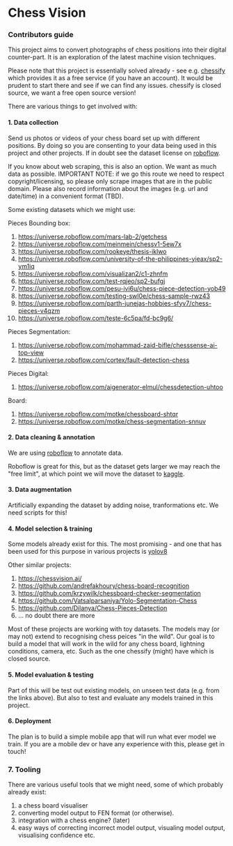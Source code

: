 # Chess Vision

### Contributors guide

This project aims to convert photographs of chess positions into their digital counter-part. It is an exploration of the latest machine vision techniques. 

Please note that this project is essentially solved already - see e.g. [chessify](https://chessify.me/news/chess-scanner-on-chessify-website) which provides it as a free service (if you have an account). It would be prudent to start there and see if we can find any issues. chessify is closed source, we want a free open source version!

There are various things to get involved with:

#### 1. Data collection 

Send us photos or videos of your chess board set up with different positions. By doing so you are consenting to your data being used in this project and other projects. If in doubt see the dataset license on [roboflow](https://app.roboflow.com/chessvision-zekst).

If you know about web scraping, this is also an option. We want as much data as possible. IMPORTANT NOTE: if we go this route we need to respect copyright/licensing, so please only scrape images that are in the public domain. Please also record information about the images (e.g. url and date/time) in a convenient format (TBD).


Some existing datasets which we might use:

Pieces Bounding box:
1. https://universe.roboflow.com/mars-lab-2/getchess
2. https://universe.roboflow.com/meinmein/chessv1-5ew7x
3. https://universe.roboflow.com/rookeye/thesis-iklwo
4. https://universe.roboflow.com/university-of-the-philippines-yieax/sp2-ym1iq
5. https://universe.roboflow.com/visualizan2/c1-zhnfm
6. https://universe.roboflow.com/test-rqjeo/sp2-bufgj
7. https://universe.roboflow.com/pesu-ivi6u/chess-piece-detection-yob49
8. https://universe.roboflow.com/testing-swl0e/chess-sample-rwz43
9. https://universe.roboflow.com/parth-junejas-hobbies-sfyv7/chess-pieces-v4qzm
10. https://universe.roboflow.com/teste-6c5pa/fd-bc9g6/

Pieces Segmentation:
1. https://universe.roboflow.com/mohammad-zaid-bifle/chesssense-ai-top-view
2. https://universe.roboflow.com/cortex/fault-detection-chess

Pieces Digital:
1. https://universe.roboflow.com/aigenerator-elmul/chessdetection-uhtoo

Board:
1. https://universe.roboflow.com/motke/chessboard-shtqr
2. https://universe.roboflow.com/motke/chess-segmentation-snnuv


#### 2. Data cleaning & annotation
We are using [roboflow](roboflow.com) to annotate data.

Roboflow is great for this, but as the dataset gets larger we may reach the "free limit", at which point we will move the dataset to [kaggle](https://www.kaggle.com/).

#### 3. Data augmentation

Artificially expanding the dataset by adding noise, tranformations etc. We need scripts for this!

#### 4. Model selection & training
Some models already exist for this. The most promising - and one that has been used for this purpose in various projects is [yolov8](https://github.com/ultralytics/ultralytics)

Other similar projects:
1. https://chessvision.ai/
2. https://github.com/andrefakhoury/chess-board-recognition
3. https://github.com/krzywilk/chessboard-checker-segmentation
4. https://github.com/Vatsalparsaniya/Yolo-Segmentation-Chess
5. https://github.com/Dilanya/Chess-Pieces-Detection
6. ... no doubt there are more

Most of these projects are working with toy datasets. The models may (or may not) extend to recognising chess peices "in the wild". Our goal is to build a model that will work in the wild for any chess board, lightning conditions, camera, etc. Such as the one chessify (might) have which is closed source.

#### 5. Model evaluation & testing

Part of this will be test out existing models, on unseen test data (e.g. from the links above). But also to test and evaluate any models trained in this project.

#### 6. Deployment 

The plan is to build a simple mobile app that will run what ever model we train. If you are a mobile dev or have any experience with this, please get in touch!

### 7. Tooling

There are various useful tools that we might need, some of which probably already exist:
1. a chess board visualiser
2. converting model output to FEN format (or otherwise).
3. integration with a chess engine? (later)
4. easy ways of correcting incorrect model output, visualing model output, visualising confidence etc. 
